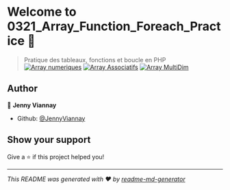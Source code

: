 # Welcome to 0321_Array_Function_Foreach_Practice 👋

> Pratique des tableaux, fonctions et boucle en PHP
> [![Array numeriques](https://jumpshare.com/v/A0EPHc0kuNVGfmH1cMgY)](https://jumpshare.com/v/A0EPHc0kuNVGfmH1cMgY)
> [![Array Associatifs](https://jumpshare.com/v/j6APjLnuNmo8IwRMB2qc)](https://jumpshare.com/v/j6APjLnuNmo8IwRMB2qc)
> [![Array MultiDim](https://jumpshare.com/v/hkyg9KVXRtQOEBewFh49)](https://jumpshare.com/v/hkyg9KVXRtQOEBewFh49)

## Author

👤 **Jenny Viannay**

* Github: [@JennyViannay](https://github.com/JennyViannay)

## Show your support

Give a ⭐️ if this project helped you!


***
_This README was generated with ❤️ by [readme-md-generator](https://github.com/kefranabg/readme-md-generator)_